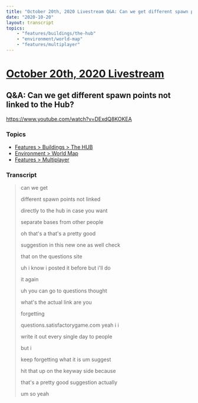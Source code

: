 ```yaml
---
title: "October 20th, 2020 Livestream Q&A: Can we get different spawn points not linked to the Hub?"
date: "2020-10-20"
layout: transcript
topics:
    - "features/buildings/the-hub"
    - "environment/world-map"
    - "features/multiplayer"
---
```

# [October 20th, 2020 Livestream](../2020-10-20.md)
## Q&A: Can we get different spawn points not linked to the Hub?
https://www.youtube.com/watch?v=DExdQ8KOKEA

### Topics
* [Features > Buildings > The HUB](../topics/features/buildings/the-hub.md)
* [Environment > World Map](../topics/environment/world-map.md)
* [Features > Multiplayer](../topics/features/multiplayer.md)

### Transcript

> can we get
> 
> different spawn points not linked
> 
> directly to the hub in case you want
> 
> separate bases from other people
> 
> oh that's a that's a pretty good
> 
> suggestion in this new one as well check
> 
> that on the questions site
> 
> uh i know i posted it before but i'll do
> 
> it again
> 
> uh you can go to questions thought
> 
> what's the actual link are you
> 
> forgetting
> 
> questions.satisfactorygame.com yeah i i
> 
> write it out every single day to people
> 
> but i
> 
> keep forgetting what it is um suggest
> 
> hit that up on the keyway side because
> 
> that's a pretty good suggestion actually
> 
> um so yeah
> 
